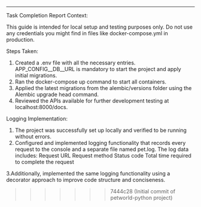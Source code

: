 
***
Task Completion Report
Context:

This guide is intended for local setup and testing purposes only. Do not use any credentials you might find in files like docker-compose.yml in production.

Steps Taken:
1. Created a .env file with all the necessary entries. APP_CONFIG__DB__URL is mandatory to start the project and apply initial migrations.
2. Ran the docker-compose up command to start all containers.
3. Applied the latest migrations from the alembic/versions folder using the Alembic upgrade head command.
4. Reviewed the APIs available for further development testing at localhost:8000/docs.

Logging Implementation:
1. The project was successfully set up locally and verified to be running without errors.
2. Configured and implemented logging functionality that records every request to the console and a separate file named pet.log.
The log data includes:
Request URL
Request method
Status code
Total time required to complete the request

3.Additionally, implemented the same logging functionality using a decorator approach to improve code structure and conciseness.

>>>>>>> 7444c28 (Initial commit of petworld-python project)
